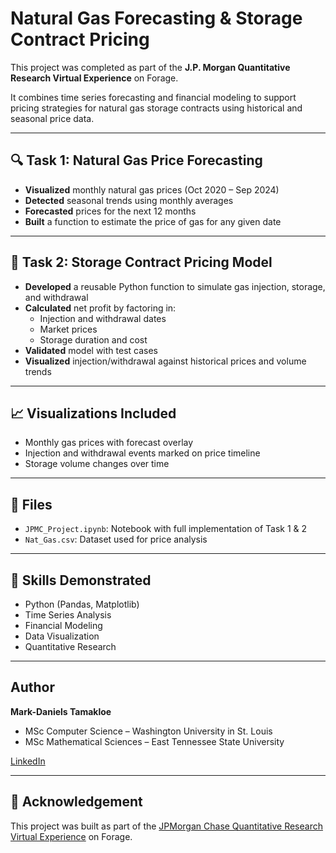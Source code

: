 # Natural Gas Forecasting & Storage Contract Pricing

This project was completed as part of the **J.P. Morgan Quantitative Research Virtual Experience** on Forage.

It combines time series forecasting and financial modeling to support pricing strategies for natural gas storage contracts using historical and seasonal price data.

---

## 🔍 Task 1: Natural Gas Price Forecasting

- **Visualized** monthly natural gas prices (Oct 2020 – Sep 2024)
- **Detected** seasonal trends using monthly averages
- **Forecasted** prices for the next 12 months
- **Built** a function to estimate the price of gas for any given date

---

## 💼 Task 2: Storage Contract Pricing Model

- **Developed** a reusable Python function to simulate gas injection, storage, and withdrawal
- **Calculated** net profit by factoring in:
  - Injection and withdrawal dates
  - Market prices
  - Storage duration and cost
- **Validated** model with test cases
- **Visualized** injection/withdrawal against historical prices and volume trends

---

## 📈 Visualizations Included
- Monthly gas prices with forecast overlay
- Injection and withdrawal events marked on price timeline
- Storage volume changes over time

---

## 📁 Files
- `JPMC_Project.ipynb`: Notebook with full implementation of Task 1 & 2
- `Nat_Gas.csv`: Dataset used for price analysis

---

## 🚀 Skills Demonstrated
- Python (Pandas, Matplotlib)
- Time Series Analysis
- Financial Modeling
- Data Visualization
- Quantitative Research

---

## Author

**Mark-Daniels Tamakloe**  
- MSc Computer Science – Washington University in St. Louis
- MSc Mathematical Sciences – East Tennessee State University
  
[LinkedIn](https://www.linkedin.com/in/mark-daniels-tamakloe-934785a9)


---

## 🔗 Acknowledgement

This project was built as part of the [JPMorgan Chase Quantitative Research Virtual Experience](https://www.theforage.com/virtual-internships/prototype/jpmorgan-chase/quantitative-research) on Forage.


